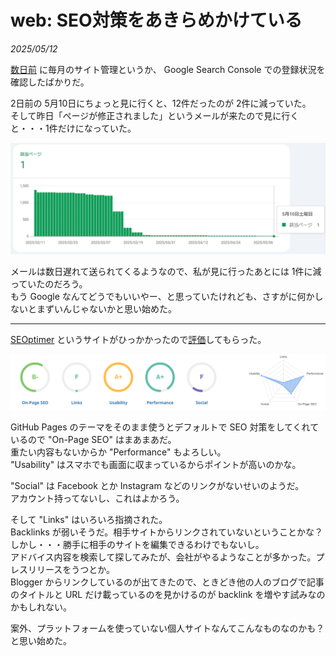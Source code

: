 # web: SEO対策をあきらめかけている

_2025/05/12_

[数日前](./20250504-web.md) に毎月のサイト管理というか、
Google Search Console での登録状況を確認したばかりだ。

2日前の 5月10日にちょっと見に行くと、12件だったのが 2件に減っていた。  
そして昨日「ページが修正されました」というメールが来たので見に行くと・・・1件だけになっていた。

![image](images/20250512a-1.png)

メールは数日遅れて送られてくるようなので、私が見に行ったあとには 1件に減っていたのだろう。  
もう Google なんてどうでもいいやー、と思っていたけれども、さすがに何かしないとまずいんじゃないかと思い始めた。

----

[SEOptimer](https://www.seoptimer.com/) というサイトがひっかかったので[評価](https://www.seoptimer.com/blog.hirokuma.work)してもらった。

![image](images/20250512a-2.png)

GitHub Pages のテーマをそのまま使うとデフォルトで SEO 対策をしてくれているので "On-Page SEO" はまあまあだ。  
重たい内容もないからか "Performance" もよろしい。  
"Usability" はスマホでも画面に収まっているからポイントが高いのかな。

"Social" は Facebook とか Instagram などのリンクがないせいのようだ。  
アカウント持ってないし、これはよかろう。

そして "Links" はいろいろ指摘された。  
Backlinks が弱いそうだ。相手サイトからリンクされていないということかな？  
しかし・・・勝手に相手のサイトを編集できるわけでもないし。  
アドバイス内容を検索して探してみたが、会社がやるようなことが多かった。プレスリリースをうつとか。  
Blogger からリンクしているのが出てきたので、ときどき他の人のブログで記事のタイトルと URL だけ載っているのを見かけるのが backlink を増やす試みなのかもしれない。

案外、プラットフォームを使っていない個人サイトなんてこんなものなのかも？と思い始めた。
